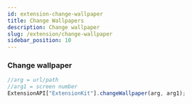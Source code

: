 ```yaml
---
id: extension-change-wallpaper
title: Change Wallpapers
description: Change wallpaper
slug: /extension/change-wallpaper
sidebar_position: 10
---
```


### Change wallpaper
```js
//arg = url/path
//arg1 = screen number
ExtensionAPI["ExtensionKit"].changeWallpaper(arg, arg1);
```